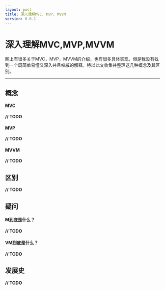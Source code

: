 ```yaml
---
layout: post
title: 深入理解MVC, MVP, MVVM
version: 0.0.1
---
```


深入理解MVC,MVP,MVVM
===================


网上有很多关于MVC，MVP，MVVM的介绍，也有很多具体实现，但是我没有找到一个既简单易懂又深入并且权威的解释。特以此文收集并整理这几种概念及其区别。

----------


概念
-------------

#### MVC

**// TODO**

#### MVP

**// TODO**

#### MVVM

**// TODO**



区别
------------

**// TODO**


疑问
---------------

#### M到底是什么？

**// TODO**

#### VM到底是什么？

**// TODO**

发展史
--------------

**// TODO**
